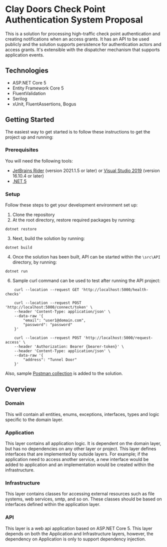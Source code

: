 # Clay Doors Check Point Authentication System Proposal
This is a solution for processing high-traffic check point authentication and creating notifications when an access grants.
It has an API to be used publicly and the solution supports persistence for authentication actors and access grants.
It's extensible with the dispatcher mechanism that supports application events.

## Technologies
*  ASP.NET Core 5
*  Entity Framework Core 5
*  FluentValidation
*  Serilog
*  xUnit, FluentAssertions, Bogus

## Getting Started
The easiest way to get started is to follow these instructions to get the project up and running:

### Prerequisites
You will need the following tools:
*  [JetBrains Rider](https://www.jetbrains.com/rider/) (version 2021.1.5 or later) or [Visual Studio 2019](https://visualstudio.microsoft.com/vs/) (version 16.10.4 or later)
*  [.NET 5](https://dotnet.microsoft.com/download/dotnet/5.0)

  

### Setup
Follow these steps to get your development environment set up:
1. Clone the repository
2. At the root directory, restore required packages by running:

```
dotnet restore

```

3. Next, build the solution by running:

```
dotnet build

```

4. Once the solution has been built, API can be started within the `\src\API` directory, by running:

```
dotnet run

```

6. Sample curl command can be used to test after running the API project:

```
    curl --location --request GET 'http://localhost:5000/health-checks'
```

```
    curl --location --request POST 'http://localhost:5000/connect/token' \
    --header 'Content-Type: application/json' \
    --data-raw '{
        "email": "user1@domain.com",
        "password": "password"
    }'
```

```
    curl --location --request POST 'http://localhost:5000/request-access' \
    --header 'Authorization: Bearer {bearer-token}' \
    --header 'Content-Type: application/json' \
    --data-raw '{
        "address": "Tunnel Door"
    }'
```

Also, sample [Postman collection](Clay-Doors.postman_collection.json) is added to the solution.


## Overview
### Domain
This will contain all entities, enums, exceptions, interfaces, types and logic specific to the domain layer.

### Application
This layer contains all application logic.
It is dependent on the domain layer, but has no dependencies on any other layer or project.
This layer defines interfaces that are implemented by outside layers.
For example; if the application need to access another service, a new interface would be added to application and an implementation would be created within the infrastructure.

### Infrastructure
This layer contains classes for accessing external resources such as file systems, web services, smtp, and so on.
These classes should be based on interfaces defined within the application layer.

### API
This layer is a web api application based on ASP.NET Core 5.
This layer depends on both the Application and Infrastructure layers, however, the dependency on Application is only to support dependency injection.